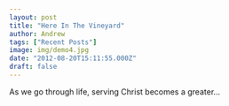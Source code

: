 ```yaml
---
layout: post
title: "Here In The Vineyard"
author: Andrew
tags: ["Recent Posts"]
image: img/demo4.jpg
date: "2012-08-20T15:11:55.000Z"
draft: false
---
```



As we go through life, serving Christ becomes a greater...